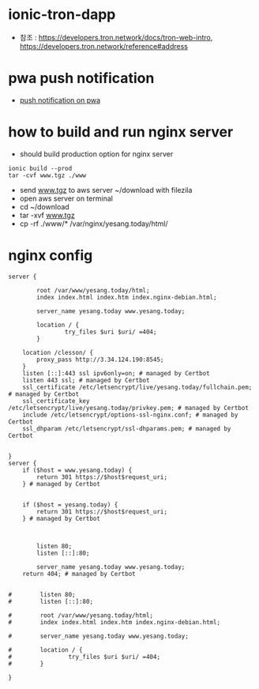 # ionic-tron-dapp
* 참조 : https://developers.tron.network/docs/tron-web-intro, https://developers.tron.network/reference#address

# pwa push notification
* [push notification on pwa](https://medium.com/@AnkitMaheshwariIn/adding-push-notifications-to-progressive-web-app-pwa-with-ionic-4-and-firebase-hosting-e31784427f34)
# how to build and run nginx server
* should build production option for nginx server

```
ionic build --prod
tar -cvf www.tgz ./www
```
* send www.tgz to aws server ~/download with filezila
* open aws server on terminal
* cd ~/download
* tar -xvf www.tgz
* cp -rf ./www/* /var/nginx/yesang.today/html/

# nginx config

```
server {

        root /var/www/yesang.today/html;
        index index.html index.htm index.nginx-debian.html;

        server_name yesang.today www.yesang.today;

        location / {
                try_files $uri $uri/ =404;
        }

	location /clesson/ {
		proxy_pass http://3.34.124.190:8545;
	}
    listen [::]:443 ssl ipv6only=on; # managed by Certbot
    listen 443 ssl; # managed by Certbot
    ssl_certificate /etc/letsencrypt/live/yesang.today/fullchain.pem; # managed by Certbot
    ssl_certificate_key /etc/letsencrypt/live/yesang.today/privkey.pem; # managed by Certbot
    include /etc/letsencrypt/options-ssl-nginx.conf; # managed by Certbot
    ssl_dhparam /etc/letsencrypt/ssl-dhparams.pem; # managed by Certbot


}
server {
    if ($host = www.yesang.today) {
        return 301 https://$host$request_uri;
    } # managed by Certbot


    if ($host = yesang.today) {
        return 301 https://$host$request_uri;
    } # managed by Certbot



        listen 80;
        listen [::]:80;

        server_name yesang.today www.yesang.today;
    return 404; # managed by Certbot


#        listen 80;
#        listen [::]:80;

#        root /var/www/yesang.today/html;
#        index index.html index.htm index.nginx-debian.html;

#        server_name yesang.today www.yesang.today;

#        location / {
#                try_files $uri $uri/ =404;
#        }

}
```